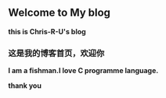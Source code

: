## Welcome to My blog
**this is Chris-R-U's blog**

### 这是我的博客首页，欢迎你

**I am a fishman.I love C programme language.**

**thank you**


